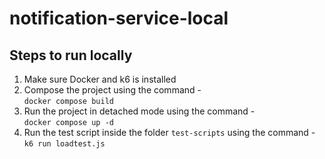 # notification-service-local

## Steps to run locally
1. Make sure Docker and k6 is installed
2. Compose the project using the command -  
`docker compose build`
3. Run the project in detached mode using the command -  
`docker compose up -d`
4. Run the test script inside the folder `test-scripts` using the command -   
`k6 run loadtest.js`